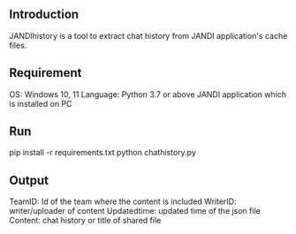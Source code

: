 Introduction
----------------
JANDIhistory is a tool to extract chat history from JANDI application's cache files.

Requirement
---------------
OS: Windows 10, 11
Language: Python 3.7 or above
JANDI application which is installed on PC

Run
---------
pip install -r requirements.txt
python chathistory.py


Output
------
TeamID: Id of the team where the content is included
WriterID: writer/uploader of content
Updatedtime: updated time of the json file
Content: chat history or title of shared file

